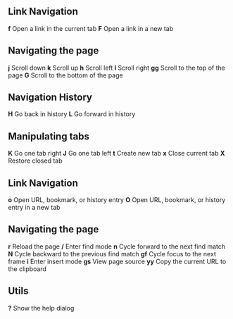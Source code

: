 ## Link Navigation

**f** Open a link in the current tab
**F** Open a link in a new tab

## Navigating the page

**j** Scroll down
**k** Scroll up
**h** Scroll left
**l** Scroll right
**gg** Scroll to the top of the page
**G** Scroll to the bottom of the page

## Navigation History

**H** Go back in history
**L** Go forward in history

## Manipulating tabs

**K** Go one tab right
**J** Go one tab left
**t** Create new tab
**x** Close current tab
**X** Restore closed tab

## Link Navigation

**o** Open URL, bookmark, or history entry
**O** Open URL, bookmark, or history entry in a new tab

## Navigating the page

**r** Reload the page
**/** Enter find mode
**n** Cycle forward to the next find match
**N** Cycle backward to the previous find match
**gf** Cycle focus to the next frame
**i** Enter insert mode
**gs** View page source
**yy** Copy the current URL to the clipboard

## Utils

**?** Show the help dialog